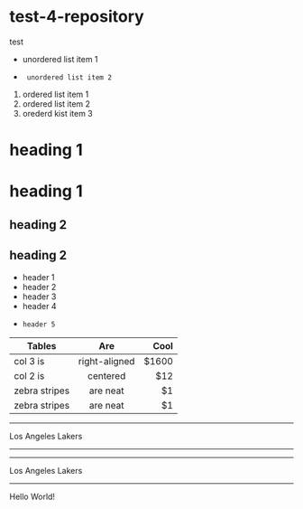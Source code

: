# test-4-repository
test

  * unordered list item 1
*      unordered list item 2

1. ordered list item 1
2. ordered list item 2
3. orederd kist item 3

# heading 1
# heading 1

## heading 2
## heading 2

* header 1
*  header 2
*   header 3
*    header 4
*     header 5

| Tables        | Are           | Cool  |
| ------------- |:-------------:| -----:|
| col 3 is      | right-aligned | $1600 |
| col 2 is      | centered      |   $12 |
| zebra stripes | are neat      |    $1 |
| zebra stripes | are neat      |    $1 |


***
Los Angeles Lakers
***

___
Los Angeles Lakers
___

Hello World!